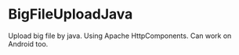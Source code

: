BigFileUploadJava
=================

Upload big file by java. Using Apache HttpComponents. Can work on Android too.
